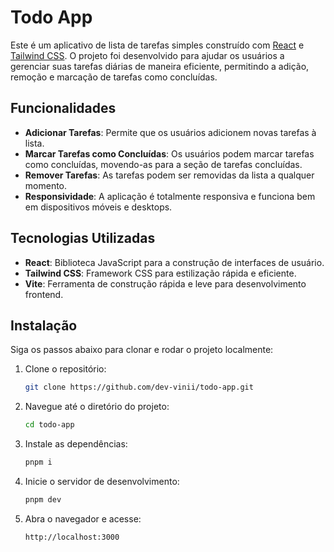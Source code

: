 # Todo App

Este é um aplicativo de lista de tarefas simples construído com [React](https://reactjs.org/) e [Tailwind CSS](https://tailwindcss.com/). O projeto foi desenvolvido para ajudar os usuários a gerenciar suas tarefas diárias de maneira eficiente, permitindo a adição, remoção e marcação de tarefas como concluídas.

## Funcionalidades

- **Adicionar Tarefas**: Permite que os usuários adicionem novas tarefas à lista.
- **Marcar Tarefas como Concluídas**: Os usuários podem marcar tarefas como concluídas, movendo-as para a seção de tarefas concluídas.
- **Remover Tarefas**: As tarefas podem ser removidas da lista a qualquer momento.
- **Responsividade**: A aplicação é totalmente responsiva e funciona bem em dispositivos móveis e desktops.

## Tecnologias Utilizadas

- **React**: Biblioteca JavaScript para a construção de interfaces de usuário.
- **Tailwind CSS**: Framework CSS para estilização rápida e eficiente.
- **Vite**: Ferramenta de construção rápida e leve para desenvolvimento frontend.

## Instalação

Siga os passos abaixo para clonar e rodar o projeto localmente:

1. Clone o repositório:

   ```bash
   git clone https://github.com/dev-vinii/todo-app.git

2. Navegue até o diretório do projeto:

    ```bash
    cd todo-app

3. Instale as dependências:

   ```bash
   pnpm i

4. Inicie o servidor de desenvolvimento:

   ```bash
   pnpm dev

5. Abra o navegador e acesse:

   ```bash
   http://localhost:3000
